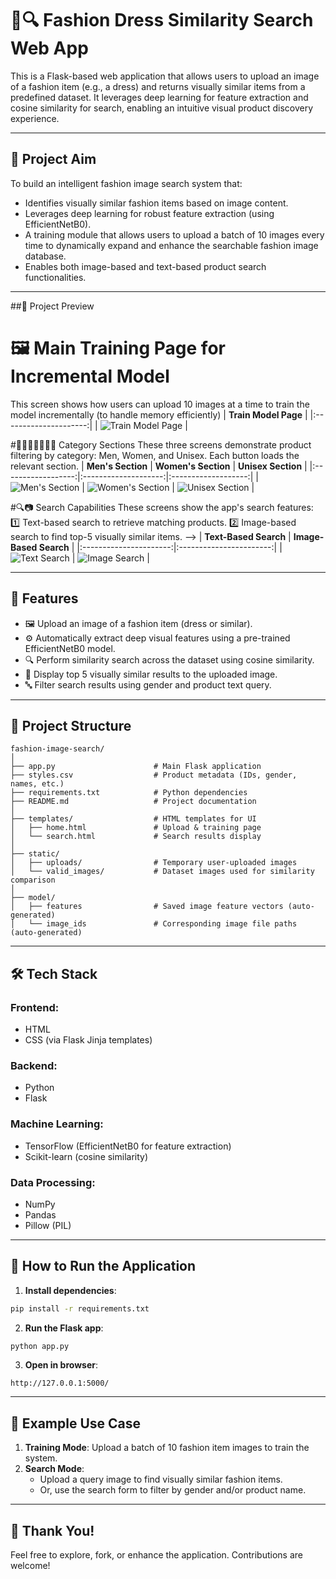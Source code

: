# 👗🔍 Fashion Dress Similarity Search Web App

This is a Flask-based web application that allows users to upload an image of a fashion item (e.g., a dress) and returns visually similar items from a predefined dataset. It leverages deep learning for feature extraction and cosine similarity for search, enabling an intuitive visual product discovery experience.

---

## 🎯 Project Aim

To build an intelligent fashion image search system that:
- Identifies visually similar fashion items based on image content.
- Leverages deep learning for robust feature extraction (using EfficientNetB0).
- A training module that allows users to upload a batch of 10 images every time to dynamically expand and enhance the searchable fashion image database.
- Enables both image-based and text-based product search functionalities.

---
##🌟 Project Preview 

 # 🖼️ Main Training Page for Incremental Model 
 This screen shows how users can upload 10 images at a time to train the model incrementally (to handle memory efficiently)
| **Train Model Page** |
|:---------------------:|
| ![Train Model Page](images/home_screen.jpeg) |

#🧍‍♂️🧍‍♀️🧑‍🤝‍🧑 Category Sections 
These three screens demonstrate product filtering by category: Men, Women, and Unisex. Each button loads the relevant section.
| **Men's Section** | **Women's Section** | **Unisex Section** |
|:------------------:|:--------------------:|:-------------------:|
| ![Men's Section](images/men_screen.jpeg) | ![Women's Section](images/women_screen.jpeg) | ![Unisex Section](images/unisex_screen.jpeg) |

#🔍📷  Search Capabilities 
These screens show the app's search features: 
     1️⃣ Text-based search to retrieve matching products.
     2️⃣ Image-based search to find top-5 visually similar items. -->
| **Text-Based Search** | **Image-Based Search** |
|:----------------------:|:-----------------------:|
| ![Text Search](images/text_search_screen.jpeg) | ![Image Search](images/image_search_screen.jpeg) |

---

## 🚀 Features

- 🖼 Upload an image of a fashion item (dress or similar).
- ⚙️ Automatically extract deep visual features using a pre-trained EfficientNetB0 model.
- 🔍 Perform similarity search across the dataset using cosine similarity.
- 🎯 Display top 5 visually similar results to the uploaded image.
- 🔤 Filter search results using gender and product text query.

---

## 📁 Project Structure

```
fashion-image-search/
│
├── app.py                      # Main Flask application
├── styles.csv                  # Product metadata (IDs, gender, names, etc.)
├── requirements.txt            # Python dependencies
├── README.md                   # Project documentation
│
├── templates/                  # HTML templates for UI
│   ├── home.html               # Upload & training page
│   └── search.html             # Search results display
│
├── static/
│   ├── uploads/                # Temporary user-uploaded images
│   └── valid_images/           # Dataset images used for similarity comparison
│
├── model/
│   ├── features                # Saved image feature vectors (auto-generated)
│   └── image_ids               # Corresponding image file paths (auto-generated)
```

---

## 🛠️ Tech Stack

### **Frontend:**
- HTML
- CSS (via Flask Jinja templates)

### **Backend:**
- Python
- Flask

### **Machine Learning:**
- TensorFlow (EfficientNetB0 for feature extraction)
- Scikit-learn (cosine similarity)

### **Data Processing:**
- NumPy
- Pandas
- Pillow (PIL)

---

## 🚀 How to Run the Application

1. **Install dependencies**:
```bash
pip install -r requirements.txt
```

2. **Run the Flask app**:
```bash
python app.py
```

3. **Open in browser**:
```
http://127.0.0.1:5000/
```

---

## 📸 Example Use Case

1. **Training Mode**: Upload a batch of 10 fashion item images to train the system.
2. **Search Mode**:
   - Upload a query image to find visually similar fashion items.
   - Or, use the search form to filter by gender and/or product name.

---

## 🎉 **Thank You!**

Feel free to explore, fork, or enhance the application. Contributions are welcome!
